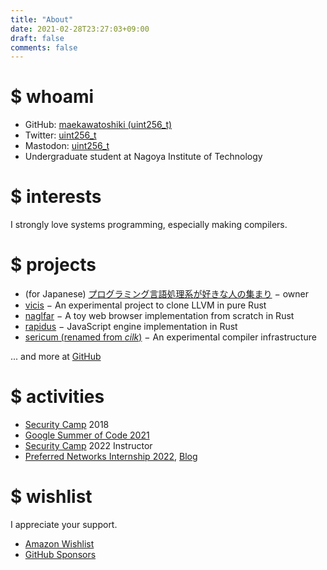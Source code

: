 ```yaml
---
title: "About"
date: 2021-02-28T23:27:03+09:00
draft: false
comments: false
---
```


# $ whoami

- GitHub: [maekawatoshiki (uint256_t)](https://github.com/maekawatoshiki)
- Twitter: [uint256_t](https://twitter.com/uint256_t)
- Mastodon: <a rel="me" href="https://mstdn.jp/@uint256_t">uint256_t</a>
- Undergraduate student at Nagoya Institute of Technology

# $ interests

I strongly love systems programming, especially making compilers.

# $ projects

- (for Japanese) [プログラミング言語処理系が好きな人の集まり](https://prog-lang-sys-ja-slack.github.io/wiki/) − owner
- [vicis](https://github.com/maekawatoshiki/vicis) − An experimental project to clone LLVM in pure Rust
- [naglfar](https://github.com/maekawatoshiki/naglfar) − A toy web browser implementation from scratch in Rust
- [rapidus](https://github.com/maekawatoshiki/rapidus) − JavaScript engine implementation in Rust
- [sericum (renamed from *cilk*)](https://github.com/maekawatoshiki/sericum) − An experimental compiler infrastructure

... and more at [GitHub](https://github.com/maekawatoshiki)

# $ activities

- [Security Camp](https://www.security-camp.or.jp/camp/index.html) 2018
- [Google Summer of Code 2021](https://summerofcode.withgoogle.com/archive/2021/projects/6011558420807680)
- [Security Camp](https://www.security-camp.or.jp/camp/index.html) 2022 Instructor
- [Preferred Networks Internship 2022](https://www.preferred.jp/ja/news/internship2022/), [Blog](https://tech.preferred.jp/ja/blog/jax-on-mncore/)

# $ wishlist

I appreciate your support. 

- [Amazon Wishlist](https://www.amazon.jp/hz/wishlist/ls/30976B5S3ID35?ref_=wl_share)
- [GitHub Sponsors](https://github.com/sponsors/maekawatoshiki)
